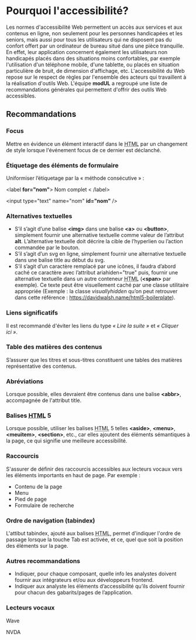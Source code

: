 # Pourquoi l'accessibilité?

Les normes d'accessibilité Web permettent un accès aux services et aux contenus en ligne, non seulement pour les personnes handicapées et les seniors, mais aussi pour tous les utilisateurs qui ne disposent pas du confort offert par un ordinateur de bureau situé dans une pièce tranquille. En effet, leur application concernent également les utilisateurs non handicapés placés dans des situations moins confortables, par exemple l'utilisation d'un téléphone mobile, d'une tablette, ou placés en situation particulière de bruit, de dimension d'affichage, etc. L'accessibilité du Web repose sur le respect de règles par l'ensemble des acteurs qui travaillent à la réalisation d'outils Web. L'équipe **modUL** a regroupé une liste de recommandations générales qui permettent d'offrir des outils Web accessibles.

## Recommandations

### Focus
Mettre en évidence un élément interactif dans le <abbr title="HyperText Markup Language">HTML</abbr> par un changement de style lorsque l'événement focus de ce dernier est déclanché.

### Étiquetage des éléments de formulaire
Uniformiser l’étiquetage par la «&nbsp;méthode consécutive&nbsp;»&nbsp;:

<m-panel class="mu-mt">
    <p>&lt;label <b>for="nom"</b>&gt; Nom complet &lt;&nbsp;/label&gt;</p>
    <p>&lt;input type="text" name="nom" <b>id="nom"</b>&nbsp;/&gt;</p>
</m-panel>

### Alternatives textuelles
* S’il s’agit d’une balise **&lt;img&gt;** dans une balise **&lt;a&gt;** ou **&lt;button&gt;**, simplement fournir une alternative textuelle comme valeur de l’attribut **alt**. L’alternative textuelle doit décrire la cible de l’hyperlien ou l’action commandée par le bouton.
* S’il s’agit d’un svg en ligne, simplement fournir une alternative textuelle dans une balise title au début du svg.
* S’il s’agit d’un caractère remplacé par une icônes, il faudra d’abord caché ce caractère avec l’attribut ariahiden="true" puis, fournir une alternative textuelle dans un autre conteneur <abbr title="HyperText Markup Language">HTML</abbr> (**&lt;span&gt;** par exemple). Ce texte peut être visuellement caché par une classe utilitaire appropriée (Exemple : la classe *visuallyhidden* qu’on peut retrouver dans cette référence : <m-link mode="link" url="https://davidwalsh.name/html5-boilerplate" target="_blank">https://davidwalsh.name/html5-boilerplate</m-link>).

### Liens significatifs
Il est recommandé d'éviter les liens du type *«&nbsp;Lire la suite&nbsp;»* et *«&nbsp;Cliquer ici&nbsp;»*.

### Table des matières des contenus
S’assurer que les titres et sous-titres constituent une tables des matières représentative des contenus.

### Abréviations
Lorsque possible, elles devraient être contenus dans une balise **&lt;abbr&gt;**, accompagnée de l'attribut title.

### Balises <abbr title="HyperText Markup Language">HTML</abbr> 5
Lorsque possible, utiliser les balises <abbr title="HyperText Markup Language">HTML</abbr> 5 telles **&lt;aside&gt;**, **&lt;menu&gt;**, **&lt;meuitem&gt;**, **&lt;section&gt;**, etc., car elles ajoutent des éléments sémantiques à la page, ce qui signifie une meilleure accessibilité.

### Raccourcis
S'assurer de définir des raccourcis accessibles aux lecteurs vocaux vers les éléments importants en haut de page. Par exemple&nbsp;:
* Contenu de la page
* Menu
* Pied de page
* Formulaire de recherche

### Ordre de navigation (tabindex)
L'attibut tabindex, ajouté aux balises <abbr title="HyperText Markup Language">HTML</abbr>, permet d'indiquer l'ordre de passage lorsque la touche Tab est activée, et ce, quel que soit la position des éléments sur la page.

### Autres recommandations
* Indiquer, pour chaque composant, quelle info les analystes doivent fournir aux intégrateurs et/ou aux développeurs frontend.
* Indiquer aux analyste les éléments d’accessibilité qu’ils doivent fournir pour chacun des gabarits/pages de l’application.

### Lecteurs vocaux
<m-link mode="link" url="https://chrome.google.com/webstore/detail/wave-evaluation-tool/jbbplnpkjmmeebjpijfedlgcdilocofh" target="_blank" :icon="true">Wave</m-link>

<m-link mode="link" url="https://www.nvda-fr.org/download/" target="_blank" :icon="true">NVDA</m-link>
